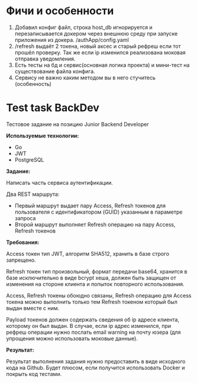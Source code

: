 # Фичи и особенности
1. Добавил конфиг файл, строка host_db игнорируется и перезаписывается докером через внешнюю среду при запуске приложения из докера. /authApp/config.yaml
2. /refresh выдаёт 2 токена, новый аксес и старый рефреш если тот прошёл проверку. Так же если ip изменился реализована моковая отправка уведомления.
3. Есть тесты на бд и сервис(основная логика проекта) и мини-тест на существование файла конфига.
4. Сервису не важно каким методом вы в него стучитесь (особенность)

# Test task BackDev

Тестовое задание на позицию Junior Backend Developer

**Используемые технологии:**

- Go
- JWT
- PostgreSQL

**Задание:**

Написать часть сервиса аутентификации.

Два REST маршрута:

- Первый маршрут выдает пару Access, Refresh токенов для пользователя с идентификатором (GUID) указанным в параметре запроса
- Второй маршрут выполняет Refresh операцию на пару Access, Refresh токенов

**Требования:**

Access токен тип JWT, алгоритм SHA512, хранить в базе строго запрещено.

Refresh токен тип произвольный, формат передачи base64, хранится в базе исключительно в виде bcrypt хеша, должен быть защищен от изменения на стороне клиента и попыток повторного использования.

Access, Refresh токены обоюдно связаны, Refresh операцию для Access токена можно выполнить только тем Refresh токеном который был выдан вместе с ним.

Payload токенов должен содержать сведения об ip адресе клиента, которому он был выдан. В случае, если ip адрес изменился, при рефреш операции нужно послать email warning на почту юзера (для упрощения можно использовать моковые данные).

**Результат:**

Результат выполнения задания нужно предоставить в виде исходного кода на Github. Будет плюсом, если получится использовать Docker и покрыть код тестами.